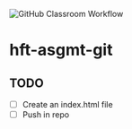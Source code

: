 ![GitHub Classroom Workflow](https://github.com/hft-stuttgart-ipr/hft-asgmt-git-Arni92x/workflows/GitHub%20Classroom%20Workflow/badge.svg)


# hft-asgmt-git 

## TODO
- [ ] Create an index.html file
- [ ] Push in repo
